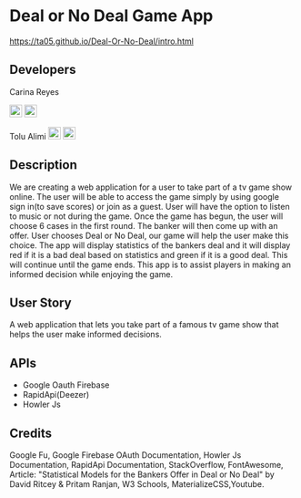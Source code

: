 # Deal or No Deal Game App

https://ta05.github.io/Deal-Or-No-Deal/intro.html

## Developers

Carina Reyes

[<img alt="Carina | LinkedIn" width="22px" src="https://cdn.jsdelivr.net/npm/simple-icons@v3/icons/linkedin.svg" />][linkedin-cr]
[<img alt="Carina | Github" width="22px" src="https://cdn.jsdelivr.net/npm/simple-icons@v3/icons/github.svg" />][github-cr]


Tolu Alimi
[<img alt="Tolu | LinkedIn" width="22px" src="https://cdn.jsdelivr.net/npm/simple-icons@v3/icons/linkedin.svg" />][linkedin-ta]
[<img alt="Tolu | Github" width="22px" src="https://cdn.jsdelivr.net/npm/simple-icons@v3/icons/github.svg" />][github-ta]

## Description

We are creating a web application for a user to take part of a tv game show online. The user will be able to access the game simply by using google sign in(to save scores) or join as a guest. User will have the option to listen to music or not during the game. Once the game has begun, the user will choose 6 cases in the first round. The banker will then come up with an offer. User chooses Deal or No Deal, our game will help the user make this choice. The app will display statistics of the bankers deal and it will display red if it is a bad deal based on statistics and green if it is a good deal. This will continue until the game ends. This app is to assist players in making an informed decision while enjoying the game.

## User Story

A web application that lets you take part of a famous tv game show that helps the user make informed decisions.

## APIs

- Google Oauth Firebase
- RapidApi(Deezer)
- Howler Js

## Credits

Google Fu, Google Firebase OAuth Documentation, Howler Js Documentation, RapidApi Documentation, StackOverflow, FontAwesome, Article: "Statistical Models for the Bankers Offer in Deal or No Deal" by David Ritcey & Pritam Ranjan, W3 Schools, MaterializeCSS,Youtube.

[github-cr]: https://github.com/Creyes17e
[linkedin-cr]: https://www.linkedin.com/in/carina-reyes-21b6701a2/
[github-ta]: https://github.com/ta05
[linkedin-ta]: https://www.linkedin.com/in/tolu-alimi-1a54161a1/
